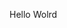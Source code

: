 Hello Wolrd






















































































































































































































































































































































































































































































































































































































































































































































































































































































































































































































































































































































































































































































































































